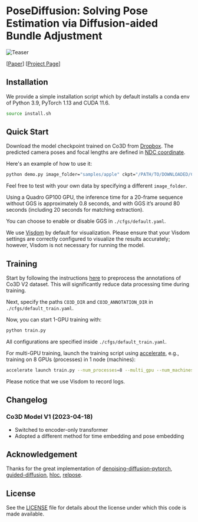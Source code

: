 # PoseDiffusion: Solving Pose Estimation via Diffusion-aided Bundle Adjustment

![Teaser](https://raw.githubusercontent.com/posediffusion/posediffusion.github.io/main/resources/teaser.gif)

<p dir="auto">[<a href="https://arxiv.org/pdf/2306.15667.pdf" rel="nofollow">Paper</a>]
[<a href="https://posediffusion.github.io/" rel="nofollow">Project Page</a>]</p>

## Installation
We provide a simple installation script which by default installs a conda env of Python 3.9, PyTorch 1.13 and CUDA 11.6.

```.bash
source install.sh
```

## Quick Start

Download the model checkpoint trained on Co3D from [Dropbox](https://www.dropbox.com/s/tqzrv9i0umdv17d/co3d_model_Apr16.pth?dl=0). The predicted camera poses and focal lengths are defined in [NDC coordinate](https://pytorch3d.org/docs/cameras).

Here's an example of how to use it:

```.bash
python demo.py image_folder="samples/apple" ckpt="/PATH/TO/DOWNLOADED/CKPT"
```

Feel free to test with your own data by specifying a different `image_folder`. 

Using a Quadro GP100 GPU, the inference time for a 20-frame sequence without GGS is approximately 0.8 seconds, and with GGS it’s around 80 seconds (including 20 seconds for matching extraction).

You can choose to enable or disable GGS in `./cfgs/default.yaml`.

We use [Visdom](https://github.com/fossasia/visdom) by default for visualization. Please ensure that your Visdom settings are correctly configured to visualize the results accurately; however, Visdom is not necessary for running the model.

## Training

Start by following the instructions [here](https://github.com/amyxlase/relpose-plus-plus#pre-processing-co3d) to preprocess the annotations of Co3D V2 dataset. This will significantly reduce data processing time during training.

Next, specify the paths `CO3D_DIR` and `CO3D_ANNOTATION_DIR` in `./cfgs/default_train.yaml`.

Now, you can start 1-GPU training with:

```bash
python train.py
```

All configurations are specified inside `./cfgs/default_train.yaml`.

For multi-GPU training, launch the training script using [accelerate](https://huggingface.co/docs/accelerate/basic_tutorials/launch), e.g., training on 8 GPUs (processes) in 1 node (machines):

```bash
accelerate launch train.py --num_processes=8 --multi_gpu --num_machines=1
```

Please notice that we use Visdom to record logs.

## Changelog

### Co3D Model V1 (2023-04-18)
- Switched to encoder-only transformer 
- Adopted a different method for time embedding and pose embedding

## Acknowledgement

Thanks for the great implementation of [denoising-diffusion-pytorch](https://github.com/lucidrains/denoising-diffusion-pytorch), [guided-diffusion](https://github.com/openai/guided-diffusion), [hloc](https://github.com/cvg/Hierarchical-Localization), [relpose](https://github.com/jasonyzhang/relpose).


## License
See the [LICENSE](./LICENSE) file for details about the license under which this code is made available.

